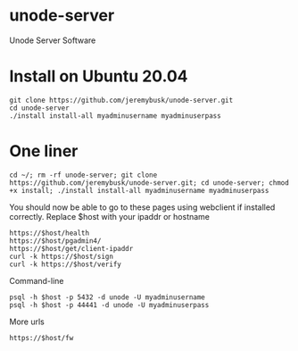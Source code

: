 # unode-server
Unode Server Software

# Install on Ubuntu 20.04
```
git clone https://github.com/jeremybusk/unode-server.git
cd unode-server
./install install-all myadminusername myadminuserpass
```

# One liner
```
cd ~/; rm -rf unode-server; git clone https://github.com/jeremybusk/unode-server.git; cd unode-server; chmod +x install; ./install install-all myadminusername myadminuserpass
```

You should now be able to go to these pages using webclient if installed correctly. Replace $host with your ipaddr or hostname
```
https://$host/health
https://$host/pgadmin4/
https://$host/get/client-ipaddr
curl -k https://$host/sign
curl -k https://$host/verify
```

Command-line
```
psql -h $host -p 5432 -d unode -U myadminusername 
psql -h $host -p 44441 -d unode -U myadminuserpass 
```

More urls
```
https://$host/fw
```

